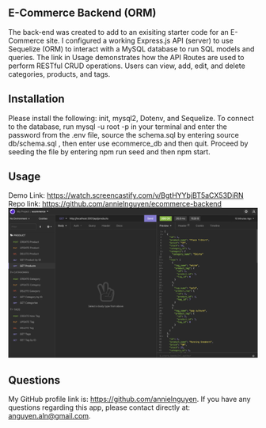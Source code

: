 ## E-Commerce Backend (ORM)
The back-end was created to add to an exisiting starter code for an E-Commerce site. I configured a working Express.js API (server) to use Sequelize (ORM) to interact with a MySQL database to run SQL models and queries. The link in Usage demonstrates how the API Routes are used to perform RESTful CRUD operations. Users can view, add, edit, and delete categories, products, and tags.

## Installation

Please install the following: init, mysql2, Dotenv, and Sequelize. To connect to the database, run mysql -u root -p in your terminal and enter the password from the .env file, source the schema.sql by entering source db/schema.sql , then enter use ecommerce_db and then quit. Proceed by seeding the file by entering npm run seed and then npm start. 

## Usage 
Demo Link: https://watch.screencastify.com/v/BgtHYYbjBT5aCX53DiRN
Repo link: https://github.com/annielnguyen/ecommerce-backend
![InsomniaScreenshot](Assets/insomnia.png)

## Questions

My GitHub profile link is: https://github.com/annielnguyen. If you have any questions regarding this app, please contact directly at: anguyen.aln@gmail.com.


